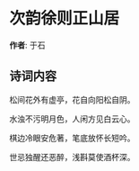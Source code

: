 # 次韵徐则正山居

**作者**: 于石

## 诗词内容

松间花外有虚亭，花自向阳松自阴。

水浊不污明月色，人闲方见白云心。

棋边冷眼安危著，笔底放怀长短吟。

世忌独醒还恶醉，浅斟莫使酒杯深。

